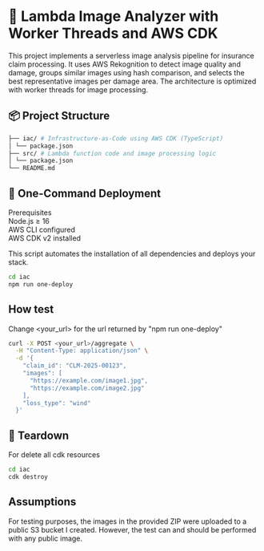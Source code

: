 # 🧠 Lambda Image Analyzer with Worker Threads and AWS CDK

This project implements a serverless image analysis pipeline for insurance claim processing. It uses AWS Rekognition to detect image quality and damage, groups similar images using hash comparison, and selects the best representative images per damage area. The architecture is optimized with worker threads for image processing.


## 📦 Project Structure
```bash
├── iac/ # Infrastructure-as-Code using AWS CDK (TypeScript)
│ └── package.json
├── src/ # Lambda function code and image processing logic
│ └── package.json
└── README.md
```

## 🚀 One-Command Deployment

Prerequisites<br>
Node.js ≥ 16<br>
AWS CLI configured<br>
AWS CDK v2 installed<br>

This script automates the installation of all dependencies and deploys your stack.

```bash
cd iac
npm run one-deploy
```

## How test
Change <your_url> for the url returned by "npm run one-deploy"

```bash
curl -X POST <your_url>/aggregate \
  -H "Content-Type: application/json" \
  -d '{
    "claim_id": "CLM-2025-00123",
    "images": [
      "https://example.com/image1.jpg",
      "https://example.com/image2.jpg"
    ],
    "loss_type": "wind"
  }'
```
## 🧹 Teardown

For delete all cdk resources

```bash
cd iac
cdk destroy
```

## Assumptions

For testing purposes, the images in the provided ZIP were uploaded to a public S3 bucket I created. However, the test can and should be performed with any public image.
